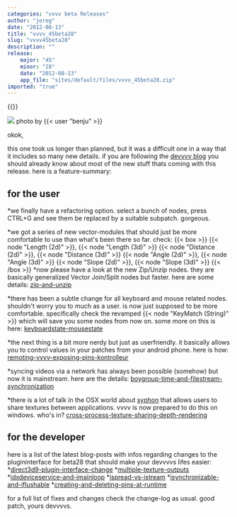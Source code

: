 ```yaml
---
categories: "vvvv beta Releases"
author: "joreg"
date: "2012-08-13"
title: "vvvv_45beta28"
slug: "vvvv45beta28"
description: ""
release: 
    major: "45"
    minor: "28"
    date: "2012-08-13"
    app_file: "sites/default/files/vvvv_45beta28.zip"
imported: "true"
---
```


{{<previousRelease>}}


![](b28.jpg) 
photo by {{< user "benju" >}}

okok, 

this one took us longer than planned, but it was a difficult one in a way that it includes so many new details. if you are following the [devvvv blog](/blog/23) you should already know about most of the new stuff thats coming with this release. here is a feature-summary:

## for the user
*we finally have a refactoring option. select a bunch of nodes, press CTRL+G and see them be replaced by a suitable subpatch. gorgeous.

*we got a series of new vector-modules that should just be more comfortable to use than what's been there so far. check:
{{< box >}}
{{< node "Length (2d)" >}}, {{< node "Length (3d)" >}}
{{< node "Distance (2d)" >}}, {{< node "Distance (3d)" >}}
{{< node "Angle (2d)" >}}, {{< node "Angle (3d)" >}}
{{< node "Slope (2d)" >}}, {{< node "Slope (3d)" >}}{{< /box >}}
*now please have a look at the new Zip/Unzip nodes. they are basically generalized Vector Join/Split nodes but faster. here are some details: [zip-and-unzip](/blog/2012/zip-and-unzip)

*there has been a subtle change for all keyboard and mouse related nodes. shouldn't worry you to much as a user. is now just supposed to be more comfortable. specifically check the revamped {{< node "KeyMatch (String)" >}} which will save you some nodes from now on. some more on this is here: [keyboardstate-mousestate](/blog/2012/keyboardstate-mousestate)

*the next thing is a bit more nerdy but just as userfriendly. it basically allows you to control values in your patches from your android phone. here is how: [remoting-vvvv-exposing-pins-kontrolleur](/blog/2012/remoting-vvvv-exposing-pins-kontrolleur)

*syncing videos via a network has always been possible (somehow) but now it is mainstream. here are the details: [boygroup-time-and-filestream-synchronization](/blog/2012/boygroup-time-and-filestream-synchronization)

*there is a lot of talk in the OSX world about [syphon](http://syphon.v002.info/) that allows users to share textures between applications. vvvv is now prepared to do this on windows. who's in? [cross-process-texture-sharing-depth-rendering](/blog/2012/cross-process-texture-sharing-depth-rendering)

## for the developer
here is a list of the latest blog-posts with infos regarding changes to the plugininterface for beta28 that should make your devvvvs lifes easier:
*[direct3d9-plugin-interface-change](/blog/2012/direct3d9-plugin-interface-change)
*[multiple-texture-outputs](/blog/2012/multiple-texture-outputs)
*[idxdeviceservice-and-imainloop](/blog/2012/idxdeviceservice-and-imainloop)
*[ispread-vs-istream](/blog/2012/ispread-vs-istream)
*[isynchronizable-and-iflushable](/blog/2012/isynchronizable-and-iflushable)
*[creating-and-deleting-pins-at-runtime](/blog/2012/creating-and-deleting-pins-at-runtime)

for a full list of fixes and changes check the change-log as usual. 
good patch,
yours devvvvs.